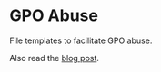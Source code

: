 # GPO Abuse

File templates to facilitate GPO abuse.

Also read the [blog post](https://rastamouse.me/2018/04/gpo-abuse/).